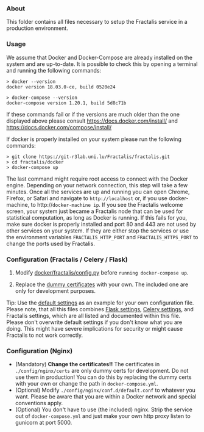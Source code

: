 ### About
This folder contains all files necessary to setup the Fractalis service in a production environment.

### Usage
We assume that Docker and Docker-Compose are already installed on the system and 
are up-to-date. It is possible to check this by opening a terminal and running 
the following commands: 
```
> docker --version
docker version 18.03.0-ce, build 0520e24

> docker-compose --version
docker-compose version 1.20.1, build 5d8c71b
```
If these commands fail or if the versions are much older than the one displayed 
above please consult https://docs.docker.com/install/ and 
https://docs.docker.com/compose/install/

If docker is properly installed on your system please run the following commands:
```
> git clone https://git-r3lab.uni.lu/Fractalis/fractalis.git
> cd fractalis/docker
> docker-compose up
```
The last command might require root access to connect with the Docker engine. 
Depending on your network connection, this step will take a few minutes. Once 
all the services are up and running you can open Chrome, Firefox, or Safari and 
navigate to `http://localhost` or, if you use docker-machine, to http://`docker-machine ip`. 
If you see the 
Fractalis welcome screen, your system just became a Fractalis node that can be used 
for statistical computation, as long as Docker is running. If this fails for you, 
make sure docker is properly installed and port 80 and 443 are not used by other 
services on your system. If they are either stop the services or use the environment
variables `FRACTALIS_HTTP_PORT` and `FRACTALIS_HTTPS_PORT` to change the ports
used by Fractalis.

### Configuration (Fractalis / Celery / Flask)
1. Modify [docker/fractalis/config.py](config/fractalis/config.py) before `running docker-compose up`.

2. Replace the [dummy certificates](config/nginx/certs) with your own. The included one are only for development purposes.

Tip: Use the [default settings](../fractalis/config.py) as an example for your own configuration file.
Please note, that all this files combines [Flask settings](http://flask.pocoo.org/docs/0.12/config/), [Celery settings](http://docs.celeryproject.org/en/latest/userguide/configuration.html), and Fractalis settings, which are all listed and documented within this file. 
Please don't overwrite default settings if you don't know what you are doing. This might have severe implications for security or might cause Fractalis to not work correctly.


### Configuration (Nginx)
- (Mandatory) **Change the certificates!!** The certificates in `./config/nginx/certs` are only dummy certs for development. Do not use them in production! You can do this by replacing the dummy certs with your own or change the path in `docker-compose.yml`.
- (Optional) Modify `./config/nginx/conf.d/default.conf` to whatever you want. Please be aware that you are within a Docker network and special conventions apply.
- (Optional) You don't have to use (the included) nginx. Strip the service out of `docker-compose.yml` and just make your own http proxy listen to gunicorn at port 5000.

